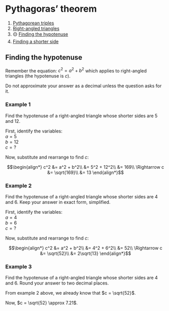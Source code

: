 # Pythagoras’ theorem

1. [Pythagorean triples](./pythagoras-theorem/pythagorean-triples.md)
2. [Right-angled triangles](./pythagoras-theorem/right-angled-triangles.md)
3. :yellow_circle: [Finding the hypotenuse](./pythagoras-theorem/finding-the-hypotenuse.md)
4. [Finding a shorter side](./pythagoras-theorem/finding-a-shorter-side.md)

## Finding the hypotenuse

Remember the equation: $c^2 = a^2 + b^2$ which applies to right-angled triangles (the hypotenuse is $c$).

Do not approximate your answer as a decimal unless the question asks for it.

### Example 1

Find the hypotenuse of a right-angled triangle whose shorter sides are 5 and 12.

First, identify the variables:\
$a = 5$\
$b = 12$\
$c = \textrm{?}$

Now, substitute and rearrange to find $c$:
```math
\begin{align*}
c^2 &= a^2 + b^2\\
    &= 5^2 + 12^2\\
    &= 169\\
\Rightarrow c &= \sqrt{169}\\
&= 13
\end{align*}
```

### Example 2

Find the hypotenuse of a right-angled triangle whose shorter sides are 4 and 6. Keep your answer in exact form, simplified.

First, identify the variables:\
$a = 4$\
$b = 6$\
$c = \textrm{?}$

Now, substitute and rearrange to find $c$:
```math
\begin{align*}
c^2 &= a^2 + b^2\\
    &= 4^2 + 6^2\\
    &= 52\\
\Rightarrow c &= \sqrt{52}\\
&= 2\sqrt{13}
\end{align*}
```

### Example 3

Find the hypotenuse of a right-angled triangle whose shorter sides are 4 and 6. Round your answer to two decimal places.

From example 2 above, we already know that $c = \sqrt{52}$.

Now, $c = \sqrt{52} \approx 7.21$.

